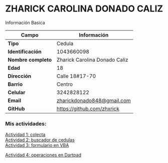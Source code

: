 # ZHARICK CAROLINA DONADO CALIZ
Información Basica

| Campo | Información |
| --- | --- |
| **Tipo** | Cedula |
| **Identificación** | 1043660098 |
| **Nombre completo** | Zharick Carolina Donado Caliz |
| **Edad** | 18 |
| **Dirección** | Calle 18#17-70 |
| **Barrio** | Centro |
| **Celular** | 3242828122 |
| **Email** | zharickdonado848@gmail.com |
| **GitHub** | https://github.com/zhxrick |


### Mis actividades: 

[ Actividad 1: colecta](ejercicio.md)  
[ Actividad 2: buscador de cedulas](buscarcedulas.md)  
[ Actividad 3: formulario en VBA](Ejercicio_formulario.md)

[ Actividad 4: operaciones en Dartpad](operaciones.md)

